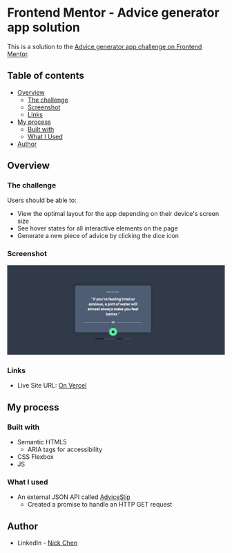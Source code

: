 # Frontend Mentor - Advice generator app solution

This is a solution to the [Advice generator app challenge on Frontend Mentor](https://www.frontendmentor.io/challenges/advice-generator-app-QdUG-13db).

## Table of contents

- [Overview](#overview)
  - [The challenge](#the-challenge)
  - [Screenshot](#screenshot)
  - [Links](#links)
- [My process](#my-process)
  - [Built with](#built-with)
  - [What I Used](#what-i-used)
- [Author](#author)


## Overview

### The challenge

Users should be able to:

- View the optimal layout for the app depending on their device's screen size
- See hover states for all interactive elements on the page
- Generate a new piece of advice by clicking the dice icon

### Screenshot

![img.png](img.png)

### Links

- Live Site URL: [On Vercel](https://advice-generator-nxt2c9xfi-nickc64s-projects.vercel.app/)

## My process

### Built with

- Semantic HTML5
  - ARIA tags for accessibility
- CSS Flexbox
- JS


### What I used

- An external JSON API called [AdviceSlip](https://api.adviceslip.com/)
  - Created a promise to handle an HTTP GET request


## Author
- LinkedIn - [Nick Chen](https://www.linkedin.com/in/nick-chen-7a414b1b0/)
